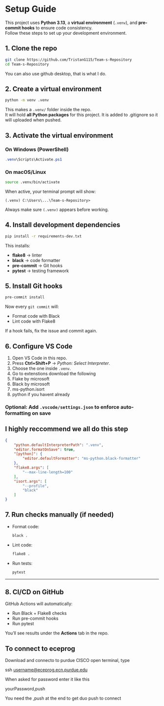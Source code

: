 # Setup Guide

This project uses **Python 3.13**, a **virtual environment** (`.venv`), and **pre-commit hooks** to ensure code consistency.  
Follow these steps to set up your development environment.

## 1. Clone the repo

```bash
git clone https://github.com/TristanG115/Team-s-Repository
cd Team-s-Repository
```

You can also use github desktop, that is what I do.


## 2. Create a virtual environment

```bash
python -m venv .venv
```

This makes a `.venv/` folder inside the repo.  
It will hold **all Python packages** for this project.
It is added to .gitignore so it will uploaded when pushed.

## 3. Activate the virtual environment

### On Windows (PowerShell)
```powershell
.venv\Scripts\Activate.ps1
```

### On macOS/Linux
```bash
source .venv/bin/activate
```

When active, your terminal prompt will show:

```
(.venv) C:\Users\...\Team-s-Repository>
```

Always make sure `(.venv)` appears before working.  


## 4. Install development dependencies

```bash
pip install -r requirements-dev.txt
```

This installs:  
- **flake8** → linter  
- **black** → code formatter  
- **pre-commit** → Git hooks  
- **pytest** → testing framework  

## 5. Install Git hooks

```bash
pre-commit install
```

Now every `git commit` will:  
- Format code with Black  
- Lint code with Flake8  

If a hook fails, fix the issue and commit again.

## 6. Configure VS Code

1. Open VS Code in this repo.  
2. Press **Ctrl+Shift+P** → *Python: Select Interpreter*.  
3. Choose the one inside `.venv`.  
4. Go to extenstions download the following
5. Flake by microsoft
6. Black by microsoft
7. ms-python.isort
7. python if you havent already

### Optional: Add `.vscode/settings.json` to enforce auto-formatting on save
## I highly reccommend we all do this step

```json
{
    "python.defaultInterpreterPath": ".venv",
    "editor.formatOnSave": true,
    "[python]": {
        "editor.defaultFormatter": "ms-python.black-formatter"
    },
    "flake8.args": [
        "--max-line-length=100"
    ],
    "isort.args": [
        "--profile",
        "black"
    ]
}
```

## 7. Run checks manually (if needed)

- Format code:
  ```bash
  black .
  ```
- Lint code:
  ```bash
  flake8 .
  ```
- Run tests:
  ```bash
  pytest
  ```

---

## 8. CI/CD on GitHub

GitHub Actions will automatically:  
- Run Black + Flake8 checks  
- Run pre-commit hooks  
- Run pytest  

You’ll see results under the **Actions** tab in the repo.

## To connect to eceprog

Download and connecto to purdue CISCO
open terminal, type

ssh username@eceprog.ecn.purdue.edu

When asked for password enter it like this

yourPassword,push

You need the ,push at the end to get duo push to connect